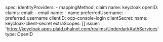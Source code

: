 spec:
  identityProviders:
    - mappingMethod: claim
      name: keycloak
      openID:
        claims:
          email:
            - email
          name:
            - name
          preferredUsername:
            - preferred_username
        clientID: ocp-console-login
        clientSecret:
          name: keycloak-client-secret
        extraScopes: []
        issuer: 'https://keycloak.apps.plaid.phalnet.com/realms/UnderdarkAuthServices'
      type: OpenID
